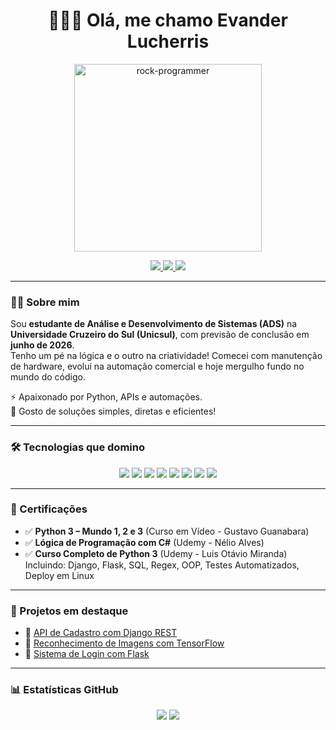 <h1 align="center">👨🏻‍💻 Olá, me chamo Evander Lucherris </h1>

<p align="center">
  <img src="https://media.giphy.com/media/qgQUggAC3Pfv687qPC/giphy.gif" width="300" alt="rock-programmer">
</p>

<p align="center">
  <a href="https://github.com/evanderlucherris">
    <img src="https://komarev.com/ghpvc/?username=evanderlucherris&style=for-the-badge&color=blue" />
  </a>
  <a href="https://www.linkedin.com/in/evanderlucherris">
    <img src="https://img.shields.io/badge/LinkedIn-0e76a8?style=for-the-badge&logo=linkedin&logoColor=white" />
  </a>
  <a href="mailto:evanderlucherris@gmail.com">
    <img src="https://img.shields.io/badge/E--mail-D14836?style=for-the-badge&logo=gmail&logoColor=white" />
  </a>
</p>

---

### 👨‍💻 Sobre mim

Sou **estudante de Análise e Desenvolvimento de Sistemas (ADS)** na **Universidade Cruzeiro do Sul (Unicsul)**, com previsão de conclusão em **junho de 2026**.  
Tenho um pé na lógica e o outro na criatividade! Comecei com manutenção de hardware, evoluí na automação comercial e hoje mergulho fundo no mundo do código.

⚡ Apaixonado por Python, APIs e automações.  
🎯 Gosto de soluções simples, diretas e eficientes!

---

### 🛠️ Tecnologias que domino

<p align="center">
  <img src="https://img.shields.io/badge/Python-3776AB?style=for-the-badge&logo=python&logoColor=white" />
  <img src="https://img.shields.io/badge/Django-092E20?style=for-the-badge&logo=django&logoColor=white" />
  <img src="https://img.shields.io/badge/Flask-000000?style=for-the-badge&logo=flask&logoColor=white" />
  <img src="https://img.shields.io/badge/SQLite-07405E?style=for-the-badge&logo=sqlite&logoColor=white" />
  <img src="https://img.shields.io/badge/Pandas-150458?style=for-the-badge&logo=pandas&logoColor=white" />
  <img src="https://img.shields.io/badge/TensorFlow-FF6F00?style=for-the-badge&logo=tensorflow&logoColor=white" />
  <img src="https://img.shields.io/badge/Keras-D00000?style=for-the-badge&logo=keras&logoColor=white" />
  <img src="https://img.shields.io/badge/PyTest-0A9EDC?style=for-the-badge&logo=pytest&logoColor=white" />
</p>

---

### 📜 Certificações

- ✅ **Python 3 – Mundo 1, 2 e 3** (Curso em Vídeo - Gustavo Guanabara)  
- ✅ **Lógica de Programação com C#** (Udemy - Nélio Alves)  
- ✅ **Curso Completo de Python 3** (Udemy - Luis Otávio Miranda)  
  Incluindo: Django, Flask, SQL, Regex, OOP, Testes Automatizados, Deploy em Linux

---

### 🚀 Projetos em destaque

- 🔗 [API de Cadastro com Django REST](https://github.com/evanderlucherris/api-cadastro)  
- 🔗 [Reconhecimento de Imagens com TensorFlow](https://github.com/evanderlucherris/classificador-imagens)  
- 🔗 [Sistema de Login com Flask](https://github.com/evanderlucherris/flask-login-system)

---

### 📊 Estatísticas GitHub

<p align="center">
  <img src="https://github-readme-stats.vercel.app/api?username=evanderlucherris&show_icons=true&theme=radical&hide_border=true" />
  <img src="https://github-readme-stats.vercel.app/api/top-langs/?username=evanderlucherris&layout=compact&theme=radical&hide_border=true" />
</p>
